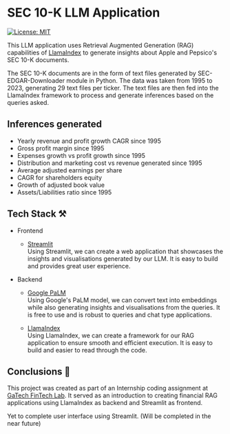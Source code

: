 # SEC 10-K LLM Application

[![License: MIT](https://img.shields.io/badge/License-MIT-yellow.svg)](https://opensource.org/licenses/MIT)

This LLM application uses Retrieval Augmented Generation (RAG) capabilities of [LlamaIndex](https://github.com/jerryjliu/llama_index) to generate insights about Apple and Pepsico's SEC 10-K documents.

The SEC 10-K documents are in the form of text files generated by SEC-EDGAR-Downloader module in Python. The data was taken from 1995 to 2023, generating 29 text files per ticker. The text files are then fed into the LlamaIndex framework to process and generate inferences based on the queries asked.

## Inferences generated

- Yearly revenue and profit growth CAGR since 1995
- Gross profit margin since 1995
- Expenses growth vs profit growth since 1995
- Distribution and marketing cost vs revenue generated since 1995
- Average adjusted earnings per share
- CAGR for shareholders equity
- Growth of adjusted book value
- Assets/Liabilities ratio since 1995

## Tech Stack ⚒️

- Frontend
    - [Streamlit](https://streamlit.io/)<br/>
        Using Streamlit, we can create a web application that showcases the insights and visualisations generated by our LLM.
        It is easy to build and provides great user experience.
        

- Backend
    - [Google PaLM](https://ai.google.dev/palm_docs/palm)<br/>
        Using Google's PaLM model, we can convert text into embeddings while also generating insights and visualisations from the queries. 
        It is free to use and is robust to queries and chat type applications.
    
    - [LlamaIndex](https://www.llamaindex.ai/)<br/>
        Using LlamaIndex, we can create a framework for our RAG application to ensure smooth and efficient execution.
        It is easy to build and easier to read through the code.

## Conclusions 📝

This project was created as part of an Internship coding assignment at [GaTech FinTech Lab](https://fintech.gatech.edu/#/). It served as an introduction to creating financial RAG applications using LlamaIndex as backend and Streamlit as frontend. 

Yet to complete user interface using Streamlit. (Will be completed in the near future)
